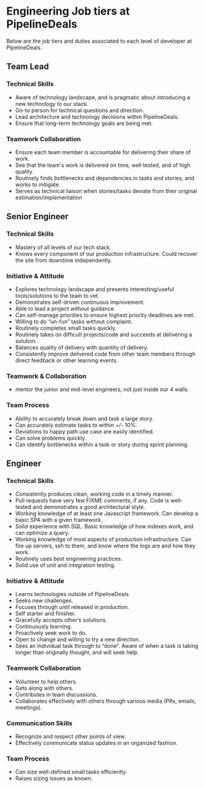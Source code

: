 # Engineering Job tiers at PipelineDeals

Below are the job tiers and duties associated to each level of developer at PipelineDeals.

## Team Lead

### Technical Skills

 * Aware of technology landscape, and is pragmatic about introducing a new technology to our stack.
 * Go-to person for technical questions and direction.
 * Lead architecture and technology decisions within PipelineDeals.
 * Ensure that long-term technology goals are being met.

### Teamwork Collaboration
 * Ensure each team member is accountable for delivering their share of work.
 * See that the team's work is delivered on time, well tested, and of high quality.
 * Routinely finds bottlenecks and dependencies in tasks and stories, and works to mitigate.
 * Serves as technical liaison when stories/tasks deviate from their original estimation/implementation

## Senior Engineer

### Technical Skills
 * Mastery of all levels of our tech stack.
 * Knows every component of our production infrastructure.  Could recover the site from downtime independently.

### Initiative & Attitude
 * Explores technology landscape and presents interesting/useful tools/solutions to the team to vet.
 * Demonstrates self-driven continuous improvement.
 * Able to lead a project without guidance.
 * Can self-manage priorities to ensure highest priority deadlines are met.
 * Willing to do “un-fun” tasks without complaint.
 * Routinely completes small tasks quickly.
 * Routinely takes on difficult projects/code and succeeds at delivering a solution.
 * Balances quality of delivery with quantity of delivery.
 * Consistently improve delivered code from other team members through direct feedback or other learning events.

### Teamwork & Collaboration
 * mentor the junior and mid-level engineers, not just inside our 4 walls.

### Team Process
 * Ability to accurately break down and task a large story.
 * Can accurately estimate tasks to within +/- 10%.
 * Deviations to happy path use case are easily identified.
 * Can solve problems quickly.
 * Can identify bottlenecks within a task or story during sprint planning.

## Engineer

### Technical Skills
 * Consistently produces clean, working code in a timely manner.
 * Pull requests have very few FIXME comments, if any.  Code is well-tested and demonstrates a good architectural style.
 * Working knowledge of at least one Javascript framework.  Can develop a basic SPA with a given framework.
 * Solid experience with SQL.  Basic knowledge of how indexes work, and can optimize a query.
 * Working knowledge of most aspects of production infrastructure.  Can fire up servers, ssh to them, and know where the logs are and how they work.
 * Routinely uses best engineering practices.
 * Solid use of unit and integration testing.

### Initiative & Attitude
 * Learns technologies outside of PipelineDeals.
 * Seeks new challenges.
 * Focuses through until released in production.
 * Self starter and finisher.
 * Gracefully accepts other’s solutions.
 * Continuously learning.
 * Proactively seek work to do.
 * Open to change and willing to try a new direction.
 * Sees an individual task through to “done”.  Aware of when a task is taking longer than originally thought, and will seek help.

### Teamwork Collaboration
 * Volunteer to help others.
 * Gets along with others.
 * Contributes in team discussions.
 * Collaborates effectively with others through various media (PRs, emails, meetings).

### Communication Skills
 * Recognize and respect other points of view.
 * Effectively communicate status updates in an organized fashion.

### Team Process
 * Can size well-defined small tasks efficiently.
 * Raises sizing issues as known.
